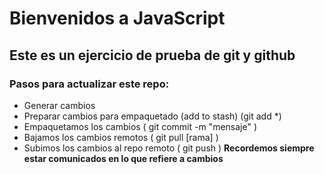 # Bienvenidos a JavaScript

## Este es un ejercicio de prueba de git y github

### Pasos para actualizar este repo:

- Generar cambios
- Preparar cambios para empaquetado (add to stash) (git add \*)
- Empaquetamos los cambios ( git commit -m "mensaje" )
- Bajamos los cambios remotos ( git pull [rama] )
- Subimos los cambios al repo remoto ( git push )
**Recordemos siempre estar comunicados en lo que refiere a cambios**
